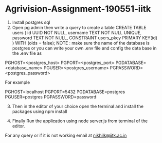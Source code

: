 # Agrivision-Assignment-190551-iitk
1. Install postgres sql
2. Open pg admin then write a query to create a table
CREATE TABLE users (
    id UUID NOT NULL,
    username TEXT NOT NULL UNIQUE,
    password TEXT NOT NULL,
    CONSTRAINT users_pkey PRIMARY KEY(id)
)
WITH (oids = false);
NOTE : make sure the name of the database is postgres or you can write your own .env file and config the data base in the .env file as 

PGHOST=<postgres_host>
PGPORT=<postgres_port>
PGDATABASE=<database_name>
PGUSER=<postgres_username>
PGPASSWORD=<postgres_password>

For example 

PGHOST=localhost
PGPORT=5432
PGDATABASE=postgres
PGUSER=postgres
PGPASSWORD=password

3. Then in the editor of your choice open the terminal and install the packages using npm install

4. Finally Run the application using node server.js from terminal of the editor.

For any query or if it is not working email at nikhilk@iitk.ac.in
